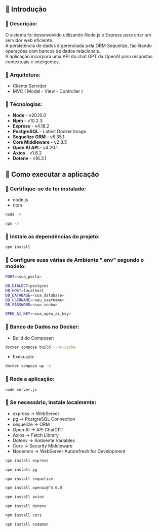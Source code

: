 ## 📜 Introdução

### 📌 Descrição:
O sistema foi desenvolvido utilizando Node.js e Express para criar um servidor web eficiente.  
A persistência de dados é gerenciada pela ORM Sequelize, facilitando operações com bancos de dados relacionais.  
A aplicação incorpora uma API do chat GPT da OpenAI para respostas contextuais e inteligentes.

### 📌 Arquitetura:

- Cliente Servidor
- MVC ( Model - View - Controller )

### 📌 Tecnologias:

- **Node**  -  v20.10.0
- **Npm**  -  v10.2.3
- **Express**  -  v4.18.2
- **PostgreSQL**  -  Latest Docker Image
- **Sequelize ORM**  -  v6.35.1
- **Cors Middleware**  -  v2.8.5
- **Open AI API**  -  v4.20.1
- **Axios**  -  v1.6.2
- **Dotenv**  -  v16.3.1

## 📜 Como executar a aplicação

### 📌 Certifique-se de ter instalado:

- node.js
- npm
```bash
node -v

npm -v
```

### 📌 Instale as dependências do projeto:

```bash
npm install
```

### 📌 Configure suas várias de Ambiente ".env" segundo o modelo:

```bash
PORT=<sua_porta>

DB_DIALECT=postgres
DB_HOST=localhost
DB_DATABASE=<sua_database>
DB_USERNAME=<seu_username>
DB_PASSWORD=<sua_senha>

OPEN_AI_KEY=<sua_open_ai_key>
```

### 📌 Banco de Dados no Docker:

- Build do Composer:
```bash
docker compose build --no-cache
```

- Execução:
```bash
docker compose up -d
```

### 📌 Rode a aplicação:

```bash
node server.js
```

### 📌 Se necessário, instale localmente:

- express -> WebServer
- pg -> PostgreSQL Connection
- sequelize -> ORM
- Open AI -> API ChatGPT
- Axios -> Fetch Library
- Dotenv -> Ambiente Variables
- Cors -> Security Middleware
- Nodemon -> WebServer Autorefresh for Development

```bash
npm install express

npm install pg

npm install sequelize

npm install openai@^4.0.0

npm install axios

npm install dotenv

npm install cors

npm install nodemon
```


